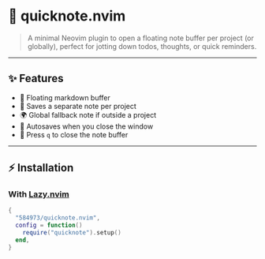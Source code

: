 # 📓 quicknote.nvim

> A minimal Neovim plugin to open a floating note buffer per project (or globally), perfect for jotting down todos, thoughts, or quick reminders.

---

## ✨ Features

- 📝 Floating markdown buffer
- 📂 Saves a separate note per project
- 🌍 Global fallback note if outside a project
- 💾 Autosaves when you close the window
- 🧼 Press `q` to close the note buffer

---

## ⚡ Installation

### With [Lazy.nvim](https://github.com/folke/lazy.nvim)

```lua
{
  "584973/quicknote.nvim",
  config = function()
    require("quicknote").setup()
  end,
}
